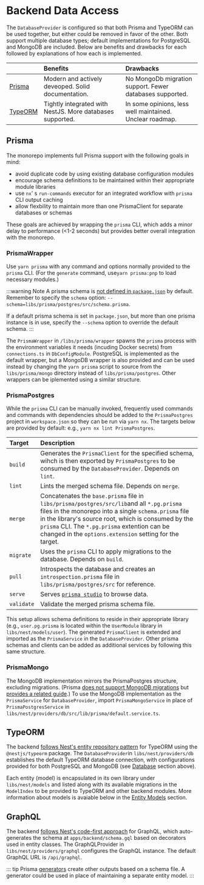 # Backend Data Access

The `DatabaseProvider` is configured so that both Prisma and TypeORM can be used together, but either could be removed in favor of the other. Both support multiple database types; default implementations for PostgreSQL and MongoDB are included. Below are benefits and drawbacks for each followed by explanations of how each is implemented.

|                                 | Benefits                                                  | Drawbacks                                                |
| :------------------------------ | :-------------------------------------------------------- | :------------------------------------------------------- |
| [Prisma](https://www.prisma.io) | Modern and actively deveoped. Solid documentation.        | No MongoDb migration support. Fewer databases supported. |
| [TypeORM](https://typeorm.io)   | Tightly integrated with NestJS. More databases supported. | In some opinions, less well maintained. Unclear roadmap. |

## Prisma

The monorepo implements full Prisma support with the following goals in mind:

-   avoid duplicate code by using existing database configuration modules
-   encourage schema definitions to be maintained within their appropriate module libraries
-   use `nx`' s `run-commands` executor for an integrated workflow with `prisma` CLI output caching
-   allow flexbility to maintain more than one PrismaClient for separate databases or schemas

These goals are achieved by wrapping the `prisma` CLI, which adds a minor delay to performance (<1-2 seconds) but provides better overall integration with the monorepo.

### PrismaWrapper

Use `yarn prisma` with any command and options normally provided to the `prisma` CLI. (For the `generate` command, use`yarn prisma:pnp` to load necessary modules.)

:::warning Note
A prisma schema is [not defined in `package.json`](https://www.prisma.io/docs/concepts/components/prisma-schema#prisma-schema-file-location) by default. Remember to specify the `schema` option: `--schema=libs/prisma/postgres/src/schema.prisma`.

If a default prisma schema is set in `package.json`, but more than one prisma instance is in use, specify the `--schema` option to override the default schema.
:::

The `PrismaWrapper` in `/libs/prisma/wrapper` spawns the `prisma` process with the environment variables it needs (incuding Docker secrets) from `connections.ts` in `DbConfigModule`. PostgreSQL is implemented as the default wrapper, but a MongoDB wrapper is also provided and can be used instead by changing the `yarn prisma` script to source from the `libs/prisma/mongo` directory instead of `libs/prisma/postgres`. Other wrappers can be iplemented using a similar structure.

### PrismaPostgres

While the `prisma` CLI can be manually invoked, frequently used commands and commands with dependencies should be added to the `PrismaPostgres` project in `workspace.json` so they can be run via `yarn nx`. The targets below are provided by default: e.g., `yarn nx lint PrismaPostgres`.

| Target  | Description                                                                                                                                                                                                                                                                                                            |
| :------ | :--------------------------------------------------------------------------------------------------------------------------------------------------------------------------------------------------------------------------------------------------------------------------------------------------------------------- |
| `build` | Generates the `PrismaClient` for the specified schema, wihch is then exported by `PrismaPostgres` to be consumed by the `DatabaseProvider`. Depends on `lint`.                                                                                                                                                         |
| `lint`  | Lints the merged schema file. Depends on `merge`.                                                                                                                                                                                                                                                                      |
| `merge` | Concatenates the `base.prisma` file in `libs/prisma/postgres/src/lib`and all `*.pg.prisma` files in the monorepo into a single `schema.prisma` file in the library's source root, which is consumed by the `prisma` CLI. The `*.pg.prisma` extention can be changed in the `options.extension` setting for the target. |
| `migrate` | Uses the `prisma` CLI to apply migrations to the database. Depends on `build`. |
| `pull`  | Introspects the database and creates an `introspection.prisma` file in `libs/prisma/postgres/src` for reference.                                                                                                                                                                                                       |
| `serve` | Serves [`prisma studio`](https://www.prisma.io/studio) to browse data.                                                                                                                                                                                                                                                 |
| `validate` | Validate the merged prisma schema file.                                                                                                                                                                                                                                                 |

This setup allows schema definitions to reside in their appropriate library (e.g., `user.pg.prisma` is located within the `UserModule` library in `libs/nest/models/user`). The generated `PrismaClient` is extended and imported as the `PrismaService` in the `DatabaseProvider`. Other prisma schemas and clients can be added as additional services by following this same structure.

### PrismaMongo

The MongoDB implementation mirrors the PrismaPostgres structure, excluding migrations. (Prisma [does not support MongoDB migrations](https://www.prisma.io/docs/guides/database/developing-with-prisma-migrate) but [provides a related guide](https://www.prisma.io/docs/guides/database/using-prisma-with-mongodb#how-to-use-prisma-with-mongodb).) To use the MongoDB implementation as the `PrismaService` for `DatabaseProvider`, import `PrismaMongoService` in place of `PrismaPostgresService` in `libs/nest/providers/db/src/lib/prisma/default.service.ts`.

## TypeORM

The backend [follows Nest's entity repository pattern](https://docs.nestjs.com/techniques/database#typeorm-integration) for TypeORM using the `@nestjs/typeorm` package. The `DatabaseProvider`in `libs/nest/providers/db` establishes the default TypeORM database connection, with configurations provided for both PostgreSQL and MongoDB (see [Database](#database) section above).

Each entity (model) is encapsulated in its own library under `libs/nest/models` and listed along with its available migrations in the `ModelIndex` to be provided to TypeORM and other backend modules. More information about models is avaiable below in the [Entity Models](#entity-models) section.

## GraphQL

The backend [follows Nest's code-first approach]() for GraphQL, which auto-generates the schema at `apps/backend/schema.gql` based on decorators used in entity classes. The GraphQLProvider in `libs/nest/providers/graphql` configures the GraphQL instance. The default GraphQL URL is `/api/graphql`.

::: tip
Prisma [generators](https://www.prisma.io/docs/concepts/components/prisma-schema/generators#community-generators) create other outputs based on a schema file. A generator could be used in place of maintaining a separate entity model.
:::
